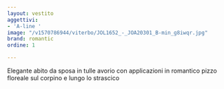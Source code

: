 ```yaml
---
layout: vestito
aggettivi:
- 'A-line '
image: "/v1570786944/viterbo/JOL1652_-_JOA20301_B-min_g8iwqr.jpg"
brand: romantic
ordine: 1

---
```

Elegante abito da sposa in tulle avorio con applicazioni in romantico pizzo floreale sul corpino e lungo lo strascico